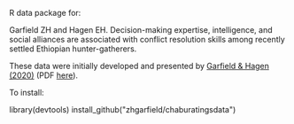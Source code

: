 R data package for:

Garfield ZH and Hagen EH. Decision-making expertise, intelligence, and social alliances are associated with conflict resolution skills among recently settled Ethiopian hunter-gatherers.

These data were initially developed and presented by [Garfield & Hagen (2020)](https://www.sciencedirect.com/science/article/abs/pii/S1048984318303746?via%3Dihub) (PDF [here](https://zhgarfield.github.io/files/garfield_hagen_2020.pdf)).

To install:

library(devtools)
install_github("zhgarfield/chaburatingsdata")
